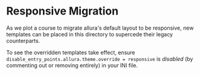 <!--
    Licensed to the Apache Software Foundation (ASF) under one
    or more contributor license agreements.  See the NOTICE file
    distributed with this work for additional information
    regarding copyright ownership.  The ASF licenses this file
    to you under the Apache License, Version 2.0 (the
    "License"); you may not use this file except in compliance
    with the License.  You may obtain a copy of the License at

      http://www.apache.org/licenses/LICENSE-2.0

    Unless required by applicable law or agreed to in writing,
    software distributed under the License is distributed on an
    "AS IS" BASIS, WITHOUT WARRANTIES OR CONDITIONS OF ANY
    KIND, either express or implied.  See the License for the
    specific language governing permissions and limitations
    under the License.
-->

# Responsive Migration

As we plot a course to migrate allura's default layout to be responsive, new templates can be placed in this directory to supercede their legacy counterparts.

To see the overridden templates take effect, ensure `disable_entry_points.allura.theme.override = responsive` is *disabled* (by commenting out or removing entirely) in your INI file.  
